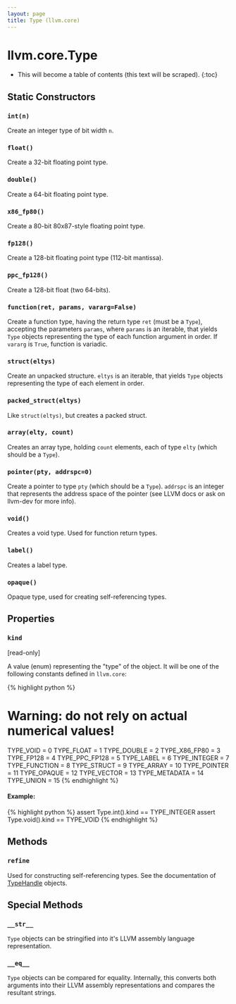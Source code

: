 ```yaml
---
layout: page
title: Type (llvm.core)
---
```


# llvm.core.Type

* This will become a table of contents (this text will be scraped).
{:toc}

## Static Constructors

### `int(n)`

Create an integer type of bit width `n`.

### `float()`

Create a 32-bit floating point type.


### `double()`

Create a 64-bit floating point type.


### `x86_fp80()`

Create a 80-bit 80x87-style floating point type.


### `fp128()`

Create a 128-bit floating point type (112-bit mantissa).


### `ppc_fp128()`

Create a 128-bit float (two 64-bits).


### `function(ret, params, vararg=False)`

Create a function type, having the return type `ret` (must be a
`Type`), accepting the parameters `params`, where `params` is an
iterable, that yields `Type` objects representing the type of
each function argument in order. If `vararg` is `True`, function is
variadic.


### `struct(eltys)`

Create an unpacked structure. `eltys` is an iterable, that yields
`Type` objects representing the type of each element in order.


### `packed_struct(eltys)`

Like `struct(eltys)`, but creates a packed struct.


### `array(elty, count)`

Creates an array type, holding `count` elements, each of type `elty`
(which should be a `Type`).


### `pointer(pty, addrspc=0)`

Create a pointer to type `pty` (which should be a `Type`). `addrspc`
is an integer that represents the address space of the pointer (see
LLVM docs or ask on llvm-dev for more info).


### `void()`

Creates a void type. Used for function return types.


### `label()`

Creates a label type.


### `opaque()`

Opaque type, used for creating self-referencing types.

## Properties


### `kind` 
\[read-only\]

A value (enum) representing the "type" of the object. It will be
one of the following constants defined in `llvm.core`:

{% highlight python %}
# Warning: do not rely on actual numerical values!
TYPE_VOID       = 0
TYPE_FLOAT      = 1
TYPE_DOUBLE     = 2
TYPE_X86_FP80   = 3
TYPE_FP128      = 4
TYPE_PPC_FP128  = 5
TYPE_LABEL      = 6
TYPE_INTEGER    = 7
TYPE_FUNCTION   = 8
TYPE_STRUCT     = 9
TYPE_ARRAY      = 10
TYPE_POINTER    = 11
TYPE_OPAQUE     = 12
TYPE_VECTOR     = 13
TYPE_METADATA   = 14
TYPE_UNION      = 15
{% endhighlight %}

#### Example:
{% highlight python %}
assert Type.int().kind == TYPE_INTEGER
assert Type.void().kind == TYPE_VOID
{% endhighlight %}

## Methods

### `refine`

Used for constructing self-referencing types. See the documentation
of [TypeHandle](llvm.core.TypeHandle.html) objects.

## Special Methods

### `__str__`

`Type` objects can be stringified into it's LLVM assembly language
representation.

### `__eq__`

`Type` objects can be compared for equality. Internally, this
converts both arguments into their LLVM assembly representations and
compares the resultant strings.



